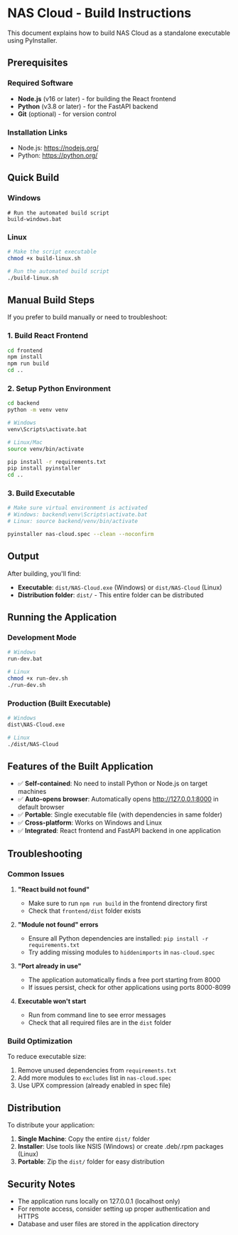 # NAS Cloud - Build Instructions

This document explains how to build NAS Cloud as a standalone executable using PyInstaller.

## Prerequisites

### Required Software
- **Node.js** (v16 or later) - for building the React frontend
- **Python** (v3.8 or later) - for the FastAPI backend
- **Git** (optional) - for version control

### Installation Links
- Node.js: https://nodejs.org/
- Python: https://python.org/

## Quick Build

### Windows
```batch
# Run the automated build script
build-windows.bat
```

### Linux
```bash
# Make the script executable
chmod +x build-linux.sh

# Run the automated build script
./build-linux.sh
```

## Manual Build Steps

If you prefer to build manually or need to troubleshoot:

### 1. Build React Frontend
```bash
cd frontend
npm install
npm run build
cd ..
```

### 2. Setup Python Environment
```bash
cd backend
python -m venv venv

# Windows
venv\Scripts\activate.bat

# Linux/Mac
source venv/bin/activate

pip install -r requirements.txt
pip install pyinstaller
cd ..
```

### 3. Build Executable
```bash
# Make sure virtual environment is activated
# Windows: backend\venv\Scripts\activate.bat
# Linux: source backend/venv/bin/activate

pyinstaller nas-cloud.spec --clean --noconfirm
```

## Output

After building, you'll find:
- **Executable**: `dist/NAS-Cloud.exe` (Windows) or `dist/NAS-Cloud` (Linux)
- **Distribution folder**: `dist/` - This entire folder can be distributed

## Running the Application

### Development Mode
```bash
# Windows
run-dev.bat

# Linux
chmod +x run-dev.sh
./run-dev.sh
```

### Production (Built Executable)
```bash
# Windows
dist\NAS-Cloud.exe

# Linux
./dist/NAS-Cloud
```

## Features of the Built Application

- ✅ **Self-contained**: No need to install Python or Node.js on target machines
- ✅ **Auto-opens browser**: Automatically opens http://127.0.0.1:8000 in default browser
- ✅ **Portable**: Single executable file (with dependencies in same folder)
- ✅ **Cross-platform**: Works on Windows and Linux
- ✅ **Integrated**: React frontend and FastAPI backend in one application

## Troubleshooting

### Common Issues

1. **"React build not found"**
   - Make sure to run `npm run build` in the frontend directory first
   - Check that `frontend/dist` folder exists

2. **"Module not found" errors**
   - Ensure all Python dependencies are installed: `pip install -r requirements.txt`
   - Try adding missing modules to `hiddenimports` in `nas-cloud.spec`

3. **"Port already in use"**
   - The application automatically finds a free port starting from 8000
   - If issues persist, check for other applications using ports 8000-8099

4. **Executable won't start**
   - Run from command line to see error messages
   - Check that all required files are in the `dist` folder

### Build Optimization

To reduce executable size:
1. Remove unused dependencies from `requirements.txt`
2. Add more modules to `excludes` list in `nas-cloud.spec`
3. Use UPX compression (already enabled in spec file)

## Distribution

To distribute your application:

1. **Single Machine**: Copy the entire `dist/` folder
2. **Installer**: Use tools like NSIS (Windows) or create .deb/.rpm packages (Linux)
3. **Portable**: Zip the `dist/` folder for easy distribution

## Security Notes

- The application runs locally on 127.0.0.1 (localhost only)
- For remote access, consider setting up proper authentication and HTTPS
- Database and user files are stored in the application directory
